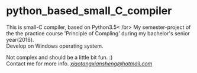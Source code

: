 # python_based_small_C_compiler

This is small-C compiler, based on Python3.5< /br>
My semester-project of the the practice course 'Principle of Compling' during my bachelor's senior year(2016).</br>
Develop on Windows operating system.</br>

Not complex and should be a little bit fun. :)</br>
Contact me for more info. *xiaotangxiansheng@hotmail.com*

